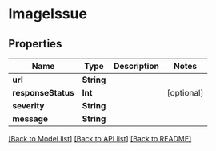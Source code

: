 # ImageIssue

## Properties
Name | Type | Description | Notes
------------ | ------------- | ------------- | -------------
**url** | **String** |  | 
**responseStatus** | **Int** |  | [optional] 
**severity** | **String** |  | 
**message** | **String** |  | 

[[Back to Model list]](../README#documentation-for-models) [[Back to API list]](../README#documentation-for-api-endpoints) [[Back to README]](../README)


